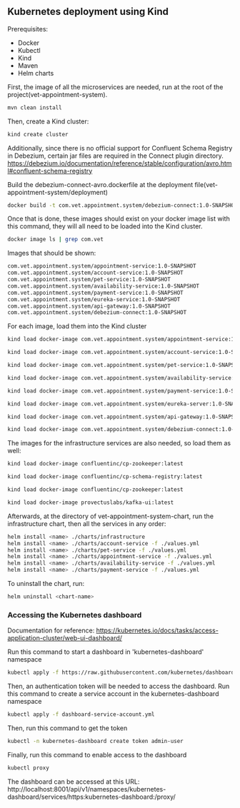 <h2>Kubernetes deployment using Kind</h2>

Prerequisites:
 - Docker
 - Kubectl
 - Kind
 - Maven
 - Helm charts

First, the image of all the microservices are needed, run at the root of the project(vet-appointment-system).
```bash
mvn clean install
```

Then, create a Kind cluster:
```bash
kind create cluster
```

Additionally, since there is no official support for Confluent Schema Registry in Debezium, certain jar files are required in the Connect plugin directory.
https://debezium.io/documentation/reference/stable/configuration/avro.html#confluent-schema-registry


Build the debezium-connect-avro.dockerfile at the deployment file(vet-appointment-system/deployment)
```bash
docker build -t com.vet.appointment.system/debezium-connect:1.0-SNAPSHOT -f debezium-connect-avro.dockerfile ../
```

Once that is done, these images should exist on your docker image list with this command, they will all need to be loaded into the Kind cluster.
```bash
docker image ls | grep com.vet
```

Images that should be shown:

```bash
com.vet.appointment.system/appointment-service:1.0-SNAPSHOT
com.vet.appointment.system/account-service:1.0-SNAPSHOT
com.vet.appointment.system/pet-service:1.0-SNAPSHOT
com.vet.appointment.system/availability-service:1.0-SNAPSHOT
com.vet.appointment.system/payment-service:1.0-SNAPSHOT
com.vet.appointment.system/eureka-service:1.0-SNAPSHOT
com.vet.appointment.system/api-gateway:1.0-SNAPSHOT
com.vet.appointment.system/debezium-connect:1.0-SNAPSHOT
```

For each image, load them into the Kind cluster
```bash
kind load docker-image com.vet.appointment.system/appointment-service:1.0-SNAPSHOT
```
```bash
kind load docker-image com.vet.appointment.system/account-service:1.0-SNAPSHOT
```
```bash
kind load docker-image com.vet.appointment.system/pet-service:1.0-SNAPSHOT
```
```bash
kind load docker-image com.vet.appointment.system/availability-service:1.0-SNAPSHOT
```
```bash
kind load docker-image com.vet.appointment.system/payment-service:1.0-SNAPSHOT
```
```bash
kind load docker-image com.vet.appointment.system/eureka-server:1.0-SNAPSHOT
```
```bash
kind load docker-image com.vet.appointment.system/api-gateway:1.0-SNAPSHOT
```
```bash
kind load docker-image com.vet.appointment.system/debezium-connect:1.0-SNAPSHOT
```

The images for the infrastructure services are also needed, so load them as well:
```bash
kind load docker-image confluentinc/cp-zookeeper:latest
```
```bash
kind load docker-image confluentinc/cp-schema-registry:latest
```
```bash
kind load docker-image confluentinc/cp-zookeeper:latest
```
```bash
kind load docker-image provectuslabs/kafka-ui:latest
```


Afterwards, at the directory of vet-appointment-system-chart, run the infrastructure chart, then all the services in any order:

```bash
helm install <name> ./charts/infrastructure
helm install <name> ./charts/account-service -f ./values.yml
helm install <name> ./charts/pet-service -f ./values.yml
helm install <name> ./charts/appointment-service -f ./values.yml
helm install <name> ./charts/availability-service -f ./values.yml
helm install <name> ./charts/payment-service -f ./values.yml
```

To uninstall the chart, run:
```bash
helm uninstall <chart-name>
```

<h3>Accessing the Kubernetes dashboard</h3>

Documentation for reference: https://kubernetes.io/docs/tasks/access-application-cluster/web-ui-dashboard/

Run this command to start a dashboard in 'kubernetes-dashboard' namespace

```bash
kubectl apply -f https://raw.githubusercontent.com/kubernetes/dashboard/v2.7.0/aio/deploy/recommended.yaml
```

Then, an authentication token will be needed to access the dashboard. Run this command to create a service account in the kubernetes-dashboard namespace

```bash
kubectl apply -f dashboard-service-account.yml
```

Then, run this command to get the token

```bash
kubectl -n kubernetes-dashboard create token admin-user
```

Finally, run this command to enable access to the dashboard

```bash
kubectl proxy
```

The dashboard can be accessed at this URL: http://localhost:8001/api/v1/namespaces/kubernetes-dashboard/services/https:kubernetes-dashboard:/proxy/